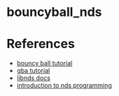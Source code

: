 # bouncyball_nds
# References
 - [bouncy ball tutorial](http://ekid.nintendev.com/bouncy/index.php)
 - [gba tutorial](http://www.coranac.com/tonc/text/toc.htm)
 - [libnds docs](http://libnds.devkitpro.org/)
 - [introduction to nds programming](http://patater.com/files/projects/manual/manual.html)
